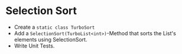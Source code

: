 # Selection Sort
- Create a `static class TurboSort`
- Add a `SelectionSort(TurboList<int>)`-Method that sorts the List's elements using SelectionSort.
- Write Unit Tests.